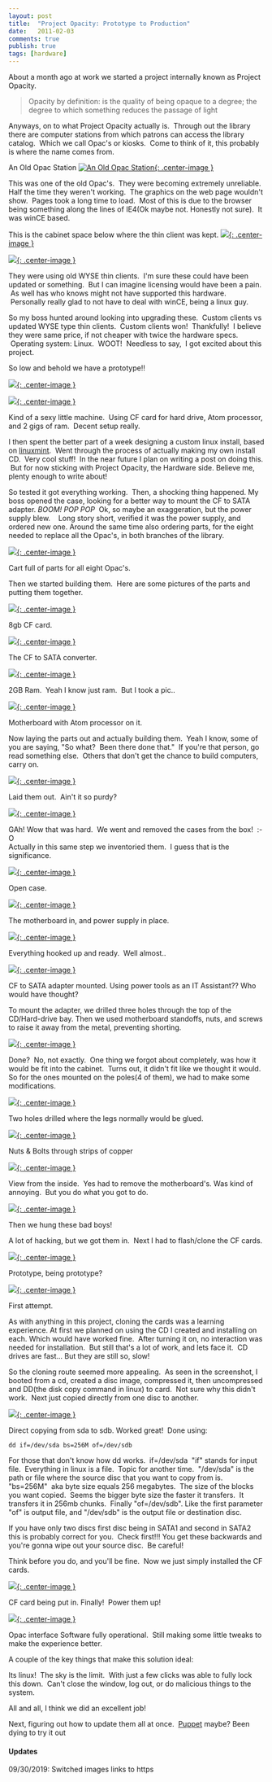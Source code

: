 ```yaml
---
layout: post
title:  "Project Opacity: Prototype to Production"
date:   2011-02-03
comments: true
publish: true
tags: [hardware]
---
```

About a month ago at work we started a project internally known as Project Opacity.

> Opacity by definition: is the quality of being opaque to a degree; the degree to which something reduces the passage of light

<!--excerpt-->

Anyways, on to what Project Opacity actually is.  Through out the library there are computer stations from which patrons can access the library catalog.  Which we call Opac's or kiosks.  Come to think of it, this probably is where the name comes from.  

An Old Opac Station
[![An Old Opac Station][1]{: .center-image }][2]

This was one of the old Opac's.  They were becoming extremely unreliable.  Half the time they weren't working.  The graphics on the web page wouldn't show.  Pages took a long time to load.  Most of this is due to the browser being something along the lines of IE4(Ok maybe not. Honestly not sure).  It was winCE based.

This is the cabinet space below where the thin client was kept.
[![][3]{: .center-image }][4]

[![][5]{: .center-image }][6]

They were using old WYSE thin clients.  I'm sure these could have been updated or something.  But I can imagine licensing would have been a pain.  As well has who knows might not have supported this hardware.  Personally really glad to not have to deal with winCE, being a linux guy.

So my boss hunted around looking into upgrading these.  Custom clients vs updated WYSE type thin clients.  Custom clients won!  Thankfully!  I believe they were same price, if not cheaper with twice the hardware specs.  Operating system:
Linux.  WOOT!  Needless to say,  I got excited about this project.

So low and behold we have a prototype!!

[![][7]{: .center-image }][8]

[![][9]{: .center-image }][10]

Kind of a sexy little machine.  Using CF card for hard drive, Atom processor, and 2 gigs of ram.  Decent setup really.  

I then spent the better part of a week designing a custom linux install, based on [linuxmint][11].  Went through the process of actually making my own install CD.  Very cool stuff!  In the near future I plan on writing a post on doing this.  But for now sticking with Project Opacity, the Hardware side.  Believe me, plenty enough to write about!

So tested it got everything working.  Then, a shocking thing happened.  My boss opened the case, looking for a better way to mount the CF to SATA adapter. *BOOM!* *POP* *POP*  Ok, so maybe an exaggeration, but the power supply blew.
  
Long story short, verified it was the power supply, and ordered new one.  Around the same time also ordering parts, for the eight needed to replace all the Opac's, in both branches of the library.

[![][12]{: .center-image }][13]

Cart full of parts for all eight Opac's.

Then we started building them.  Here are some pictures of the parts and putting them together.

[![][14]{: .center-image }][15]

8gb CF card.

[![][16]{: .center-image }][17]

The CF to SATA converter.

[![][18]{: .center-image }][19]

2GB Ram.  Yeah I know just ram.  But I took a pic.. 

[![][20]{: .center-image }][21]

Motherboard with Atom processor on it.

Now laying the parts out and actually building them.  Yeah I know, some of you are saying, "So what?  Been there done that."  If you're that person, go read something else.  Others that don't get the chance to build computers, carry on.  

[![][22]{: .center-image }][23]

Laid them out.  Ain't it so purdy?  

[![][24]{: .center-image }][25]

GAh! Wow that was hard.  We went and removed the cases from the box!  :-O  
Actually in this same step we inventoried them.  I guess that is the significance.

[![][26]{: .center-image }][27]

Open case.

[![][28]{: .center-image }][29]

The motherboard in, and power supply in place.

[![][30]{: .center-image }][31]

Everything hooked up and ready.  Well almost..

[![][32]{: .center-image }][33]

CF to SATA adapter mounted. Using power tools as an IT Assistant?? Who would have thought?

To mount the adapter, we drilled three holes through the top of the CD/Hard-drive bay. Then we used motherboard standoffs, nuts, and screws to raise it away from the metal, preventing shorting.

[![][34]{: .center-image }][35]

Done?  No, not exactly.  One thing we forgot about completely, was how it would be fit into the cabinet.  Turns out, it didn't fit like we thought it would. So for the ones mounted on the poles(4 of them), we had to make some modifications.

[![][36]{: .center-image }][37]

Two holes drilled where the legs normally would be glued.

[![][38]{: .center-image }][39]

Nuts & Bolts through strips of copper

[![][40]{: .center-image }][41]

View from the inside.  Yes had to remove the motherboard's.
Was kind of annoying.  But you do what you got to do.

[![][42]{: .center-image }][43]

Then we hung these bad boys!

A lot of hacking, but we got them in.  Next I had to flash/clone the CF cards.  

[![][44]{: .center-image }][45]

Prototype, being prototype?

[![][46]{: .center-image }][47]

First attempt.

As with anything in this project, cloning the cards was a learning experience. At first we planned on using the CD I created and installing on each.  Which would have worked fine.  After turning it on, no interaction was needed for installation.  But still that's a lot of work, and lets face it.  CD drives are fast... But they are still so, slow!

So the cloning route seemed more appealing.  As seen in the screenshot, I booted from a cd, created a disc image, compressed it, then uncompressed and DD(the disk copy command in linux) to card.  Not sure why this didn't work.  Next just copied directly from one disc to another.

[![][48]{: .center-image }][49]

Direct copying from sda to sdb.
Worked great!  Done using:  

```
dd if=/dev/sda bs=256M of=/dev/sdb
```

For those that don't know how dd works.  if=/dev/sda  "if" stands for input
file.  Everything in linux is a file.  Topic for another time.  "/dev/sda"
is the path or file where the source disc that you want to copy from is.  
"bs=256M"  aka byte size equals 256 megabytes.  The size of the blocks you want copied.  Seems the bigger byte size the faster it transfers.  It transfers
it in 256mb chunks.  Finally "of=/dev/sdb". Like the first parameter "of" is output file, and "/dev/sdb" is the output file or destination disc.  

If you have only two discs first disc being in SATA1 and second in SATA2 this is probably correct for you.  Check first!!! You get these backwards and you're gonna wipe out your source
disc.  Be careful!

Think before you do, and you'll be fine.  Now we just simply installed the CF cards.


[![][50]{: .center-image }][51]

CF card being put in.
Finally!  Power them up!  

[![][52]{: .center-image }][53]

Opac interface Software fully operational.  Still making some little tweaks to make the experience better. 

A couple of the key things that make this solution ideal:

Its linux!  The sky is the limit.  With just a few clicks was able to fully lock this down.  Can't close the window, log out, or do malicious things to the system.

All and all, I think we did an excellent job!  

Next, figuring out how to update them all at once.  [Puppet][54] maybe? Been dying to try it out

[1]: https://4.bp.blogspot.com/_BMKBVRf6mio/TUtyudbUbaI/AAAAAAAAAbA/9uBkOxQ8fQU/s320/2011-01-04+10.45.14.jpg
[2]: https://4.bp.blogspot.com/_BMKBVRf6mio/TUtyudbUbaI/AAAAAAAAAbA/9uBkOxQ8fQU/s1600/2011-01-04+10.45.14.jpg
[3]: https://3.bp.blogspot.com/_BMKBVRf6mio/TUt07O6PkbI/AAAAAAAAAcY/2aH_4lCzdC0/s320/2011-01-14+16.33.45.jpg
[4]: https://3.bp.blogspot.com/_BMKBVRf6mio/TUt07O6PkbI/AAAAAAAAAcY/2aH_4lCzdC0/s1600/2011-01-14+16.33.45.jpg
[5]: https://4.bp.blogspot.com/_BMKBVRf6mio/TUt1BoiuV6I/AAAAAAAAAcc/g3zITIoJPPM/s320/2011-01-14+14.14.27.jpg
[6]: https://4.bp.blogspot.com/_BMKBVRf6mio/TUt1BoiuV6I/AAAAAAAAAcc/g3zITIoJPPM/s1600/2011-01-14+14.14.27.jpg
[7]: https://2.bp.blogspot.com/_BMKBVRf6mio/TUt4z3AGryI/AAAAAAAAAdI/U_kUiATfDpE/s320/2010-12-20+17.28.40.jpg
[8]: https://2.bp.blogspot.com/_BMKBVRf6mio/TUt4z3AGryI/AAAAAAAAAdI/U_kUiATfDpE/s1600/2010-12-20+17.28.40.jpg
[9]: https://4.bp.blogspot.com/_BMKBVRf6mio/TUt4r7LY36I/AAAAAAAAAdE/MVa8701kLnA/s320/2010-12-20+16.45.57.jpg
[10]: https://4.bp.blogspot.com/_BMKBVRf6mio/TUt4r7LY36I/AAAAAAAAAdE/MVa8701kLnA/s1600/2010-12-20+16.45.57.jpg
[11]: http://www.linuxmint.com/
[12]: https://1.bp.blogspot.com/_BMKBVRf6mio/TUtyU1WevII/AAAAAAAAAaw/5CKTthN9qgg/s320/2010-12-29+12.55.53.jpg
[13]: https://1.bp.blogspot.com/_BMKBVRf6mio/TUtyU1WevII/AAAAAAAAAaw/5CKTthN9qgg/s1600/2010-12-29+12.55.53.jpg
[14]: https://4.bp.blogspot.com/_BMKBVRf6mio/TUtzYqZBsqI/AAAAAAAAAbY/-bCJlQxZP50/s320/2011-01-06+12.19.07.jpg
[15]: https://4.bp.blogspot.com/_BMKBVRf6mio/TUtzYqZBsqI/AAAAAAAAAbY/-bCJlQxZP50/s1600/2011-01-06+12.19.07.jpg
[16]: https://4.bp.blogspot.com/_BMKBVRf6mio/TUtzoyzIuSI/AAAAAAAAAbk/2ENjFGeInGU/s320/2011-01-06+12.18.52.jpg
[17]: https://4.bp.blogspot.com/_BMKBVRf6mio/TUtzoyzIuSI/AAAAAAAAAbk/2ENjFGeInGU/s1600/2011-01-06+12.18.52.jpg
[18]: https://4.bp.blogspot.com/_BMKBVRf6mio/TUtzgiX52MI/AAAAAAAAAbg/qMRMPVImJqE/s320/2011-01-06+12.19.00.jpg
[19]: https://4.bp.blogspot.com/_BMKBVRf6mio/TUtzgiX52MI/AAAAAAAAAbg/qMRMPVImJqE/s1600/2011-01-06+12.19.00.jpg
[20]: https://1.bp.blogspot.com/_BMKBVRf6mio/TUtzPCPAWfI/AAAAAAAAAbU/3pWrGRJI19g/s320/2011-01-06+12.19.30.jpg
[21]: https://1.bp.blogspot.com/_BMKBVRf6mio/TUtzPCPAWfI/AAAAAAAAAbU/3pWrGRJI19g/s1600/2011-01-06+12.19.30.jpg
[22]: https://4.bp.blogspot.com/_BMKBVRf6mio/TUty2xLkk-I/AAAAAAAAAbE/8EHQUSU_D1g/s320/2011-01-04+12.51.45.jpg
[23]: https://4.bp.blogspot.com/_BMKBVRf6mio/TUty2xLkk-I/AAAAAAAAAbE/8EHQUSU_D1g/s1600/2011-01-04+12.51.45.jpg
[24]: https://1.bp.blogspot.com/_BMKBVRf6mio/TUty-YVRM-I/AAAAAAAAAbI/QpsEkDAfuQk/s320/2011-01-06+11.58.04.jpg
[25]: https://1.bp.blogspot.com/_BMKBVRf6mio/TUty-YVRM-I/AAAAAAAAAbI/QpsEkDAfuQk/s1600/2011-01-06+11.58.04.jpg
[26]: https://4.bp.blogspot.com/_BMKBVRf6mio/TUtzGqnqu6I/AAAAAAAAAbM/4qGsU2rOEN4/s320/2011-01-06+12.18.47.jpg
[27]: https://4.bp.blogspot.com/_BMKBVRf6mio/TUtzGqnqu6I/AAAAAAAAAbM/4qGsU2rOEN4/s1600/2011-01-06+12.18.47.jpg
[28]: https://2.bp.blogspot.com/_BMKBVRf6mio/TUtz4k0huiI/AAAAAAAAAbw/PHvYHqteIRw/s320/2011-01-06+12.39.23.jpg
[29]: https://2.bp.blogspot.com/_BMKBVRf6mio/TUtz4k0huiI/AAAAAAAAAbw/PHvYHqteIRw/s1600/2011-01-06+12.39.23.jpg
[30]: https://4.bp.blogspot.com/_BMKBVRf6mio/TUtzwsal6qI/AAAAAAAAAbs/O0vjdicS1VY/s320/2011-01-06+12.39.16.jpg
[31]: https://4.bp.blogspot.com/_BMKBVRf6mio/TUtzwsal6qI/AAAAAAAAAbs/O0vjdicS1VY/s1600/2011-01-06+12.39.16.jpg
[32]: https://3.bp.blogspot.com/_BMKBVRf6mio/TUt0BddxyJI/AAAAAAAAAb0/VVhcAmYjMmQ/s320/2011-01-06+14.34.58.jpg
[33]: https://3.bp.blogspot.com/_BMKBVRf6mio/TUt0BddxyJI/AAAAAAAAAb0/VVhcAmYjMmQ/s1600/2011-01-06+14.34.58.jpg
[34]: https://4.bp.blogspot.com/_BMKBVRf6mio/TUt0UeGloxI/AAAAAAAAAcA/0pO-7kBFyJA/s320/2011-01-06+15.21.32.jpg
[35]: https://4.bp.blogspot.com/_BMKBVRf6mio/TUt0UeGloxI/AAAAAAAAAcA/0pO-7kBFyJA/s1600/2011-01-06+15.21.32.jpg
[36]: https://1.bp.blogspot.com/_BMKBVRf6mio/TUtydKPai0I/AAAAAAAAAa0/BEMk6Z1k5TM/s320/2011-01-13+17.26.43.jpg
[37]: https://1.bp.blogspot.com/_BMKBVRf6mio/TUtydKPai0I/AAAAAAAAAa0/BEMk6Z1k5TM/s1600/2011-01-13+17.26.43.jpg
[38]: https://1.bp.blogspot.com/_BMKBVRf6mio/TUtylkLXiqI/AAAAAAAAAa4/i7IOKSjHDZI/s320/2011-01-13+17.37.59.jpg
[39]: https://1.bp.blogspot.com/_BMKBVRf6mio/TUtylkLXiqI/AAAAAAAAAa4/i7IOKSjHDZI/s1600/2011-01-13+17.37.59.jpg
[40]: https://2.bp.blogspot.com/_BMKBVRf6mio/TUt0jkuSwuI/AAAAAAAAAcI/Kkr0k9_mNQ4/s320/2011-01-14+14.07.03.jpg
[41]: https://2.bp.blogspot.com/_BMKBVRf6mio/TUt0jkuSwuI/AAAAAAAAAcI/Kkr0k9_mNQ4/s1600/2011-01-14+14.07.03.jpg
[42]: https://2.bp.blogspot.com/_BMKBVRf6mio/TUt0y6bxc4I/AAAAAAAAAcU/6qI2jAFPpVk/s320/2011-01-14+17.04.58.jpg
[43]: https://2.bp.blogspot.com/_BMKBVRf6mio/TUt0y6bxc4I/AAAAAAAAAcU/6qI2jAFPpVk/s1600/2011-01-14+17.04.58.jpg
[44]: https://2.bp.blogspot.com/_BMKBVRf6mio/TUt0rrjvOoI/AAAAAAAAAcM/nFuaM450E04/s320/2011-01-07+13.45.57.jpg
[45]: https://2.bp.blogspot.com/_BMKBVRf6mio/TUt0rrjvOoI/AAAAAAAAAcM/nFuaM450E04/s1600/2011-01-07+13.45.57.jpg
[46]: https://2.bp.blogspot.com/_BMKBVRf6mio/TUt1S5mX96I/AAAAAAAAAco/Jv7ixJ6FkTg/s320/2011-01-07+16.57.25.jpg
[47]: https://2.bp.blogspot.com/_BMKBVRf6mio/TUt1S5mX96I/AAAAAAAAAco/Jv7ixJ6FkTg/s1600/2011-01-07+16.57.25.jpg
[48]: https://2.bp.blogspot.com/_BMKBVRf6mio/TUt1IhYqK8I/AAAAAAAAAcg/FNczc8hWaJM/s320/2011-01-07+16.18.16.jpg
[49]: https://2.bp.blogspot.com/_BMKBVRf6mio/TUt1IhYqK8I/AAAAAAAAAcg/FNczc8hWaJM/s1600/2011-01-07+16.18.16.jpg
[50]: https://2.bp.blogspot.com/_BMKBVRf6mio/TUt1dAOuXqI/AAAAAAAAAcs/VdeUjzHcA0A/s320/2011-01-12+13.43.19.jpg
[51]: https://2.bp.blogspot.com/_BMKBVRf6mio/TUt1dAOuXqI/AAAAAAAAAcs/VdeUjzHcA0A/s1600/2011-01-12+13.43.19.jpg
[52]: https://1.bp.blogspot.com/_BMKBVRf6mio/TUtyAN1SkAI/AAAAAAAAAas/seTsepqF-84/s320/2011-01-18+14.34.02.jpg
[53]: https://1.bp.blogspot.com/_BMKBVRf6mio/TUtyAN1SkAI/AAAAAAAAAas/seTsepqF-84/s1600/2011-01-18+14.34.02.jpg
[54]: http://www.puppetlabs.com/

#### Updates
09/30/2019: Switched images links to https